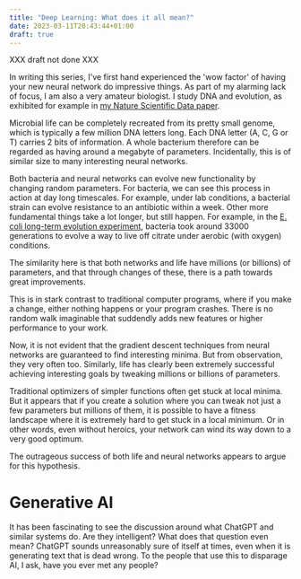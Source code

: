 ```yaml
---
title: "Deep Learning: What does it all mean?"
date: 2023-03-11T20:43:44+01:00
draft: true
---
```

XXX draft not done XXX

In writing this series, I've first hand experienced the 'wow factor' of having your new neural network do impressive things. As part of my alarming lack of focus, I am also a very amateur biologist. I study DNA and evolution, as exhibited for example in [my Nature Scientific Data paper](https://www.nature.com/articles/s41597-022-01179-8).

Microbial life can be completely recreated from its pretty small genome, which is typically a few million DNA letters long. Each DNA letter (A, C, G or T) carries 2 bits of information. A whole bacterium therefore can be regarded as having around a megabyte of parameters. Incidentally, this is of similar size to many interesting neural networks.

Both bacteria and neural networks can evolve new functionality by changing random parameters. For bacteria, we can see this process in action at day long timescales. For example, under lab conditions, a bacterial strain can evolve resistance to an antibiotic within a week. Other more fundamental things take a lot longer, but still happen. For example, in the [E. coli long-term evolution experiment](https://en.wikipedia.org/wiki/E._coli_long-term_evolution_experiment), bacteria took around 33000 generations to evolve a way to live off citrate under aerobic (with oxygen) conditions.

The similarity here is that both networks and life have millions (or billions) of parameters, and that through changes of these, there is a path towards great improvements. 

This is in stark contrast to traditional computer programs, where if you make a change, either nothing happens or your program crashes. There is no random walk imaginable that suddendly adds new features or higher performance to your work.

Now, it is not evident that the gradient descent techniques from neural networks are guaranteed to find interesting minima. But from observation, they very often too. Similarly, life has clearly been extremely successful achieving interesting goals by tweaking millions or billions of parameters. 

Traditional optimizers of simpler functions often get stuck at local minima. But it appears that if you create a solution where you can tweak not just a few parameters but millions of them, it is possible to have a fitness landscape where it is extremely hard to get stuck in a local minimum. Or in other words, even without heroics, your network can wind its way down to a very good optimum.

The outrageous success of both life and neural networks appears to argue for this hypothesis. 

# Generative AI
It has been fascinating to see the discussion around what ChatGPT and similar systems do. Are they intelligent? What does that question even mean? ChatGPT sounds unreasonably sure of itself at times, even when it is generating text that is dead wrong. To the people that use this to disparage AI, I ask, have you ever met any people?

